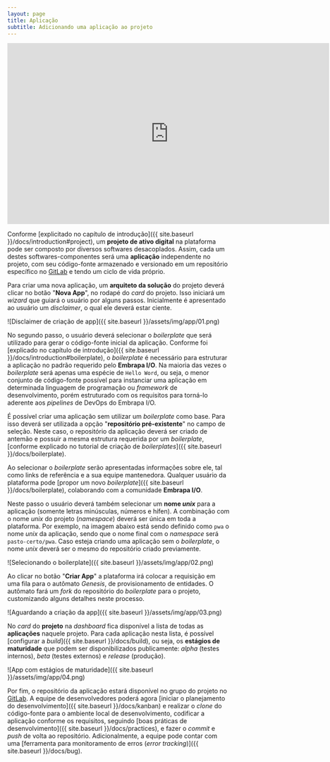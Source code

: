 ```yaml
---
layout: page
title: Aplicação
subtitle: Adicionando uma aplicação ao projeto
---
```


<iframe width="730" height="410" src="https://www.youtube.com/embed/ZAkhZT7K5h8" frameborder="0" allow="accelerometer; autoplay; clipboard-write; encrypted-media; gyroscope; picture-in-picture; web-share" allowfullscreen></iframe>

Conforme [explicitado no capítulo de introdução]({{ site.baseurl }}/docs/introduction#project), um **projeto de ativo digital** na plataforma pode ser composto por diversos softwares desacoplados. Assim, cada um destes softwares-componentes será uma **aplicação** independente no projeto, com seu código-fonte armazenado e versionado em um repositório específico no [GitLab](https://git.embrapa.io) e tendo um ciclo de vida próprio.

Para criar uma nova aplicação, um **arquiteto da solução** do projeto deverá clicar no botão "**Nova App**", no rodapé do _card_ do projeto. Isso iniciará um _wizard_ que guiará o usuário por alguns passos. Inicialmente é apresentado ao usuário um _disclaimer_, o qual ele deverá estar ciente.

![Disclaimer de criação de app]({{ site.baseurl }}/assets/img/app/01.png)

No segundo passo, o usuário deverá selecionar o _boilerplate_ que será utilizado para gerar o código-fonte inicial da aplicação. Conforme foi [explicado no capítulo de introdução]({{ site.baseurl }}/docs/introduction#boilerplate), o _boilerplate_ é necessário para estruturar a aplicação no padrão requerido pelo **Embrapa I/O**. Na maioria das vezes o _boilerplate_ será apenas uma espécie de ```Hello Word```, ou seja, o menor conjunto de código-fonte possível para instanciar uma aplicação em determinada linguagem de programação ou _framework_ de desenvolvimento, porém estruturado com os requisitos para torná-lo aderente aos _pipelines_ de DevOps do Embrapa I/O.

É possível criar uma aplicação sem utilizar um _boilerplate_ como base. Para isso deverá ser utilizada a opção "**repositório pré-existente**" no campo de seleção. Neste caso, o repositório da aplicação deverá ser criado de antemão e possuir a mesma estrutura requerida por um _boilerplate_, [conforme explicado no tutorial de criação de _boilerplates_]({{ site.baseurl }}/docs/boilerplate).

Ao selecionar o _boilerplate_ serão apresentadas informações sobre ele, tal como links de referência e a sua equipe mantenedora. Qualquer usuário da plataforma pode [propor um novo _boilerplate_]({{ site.baseurl }}/docs/boilerplate), colaborando com a comunidade **Embrapa I/O**.

Neste passo o usuário deverá também selecionar um **nome _unix_** para a aplicação (somente letras minúsculas, números e hífen). A combinação com o nome _unix_ do projeto (_namespace_) deverá ser única em toda a plataforma. Por exemplo, na imagem abaixo está sendo definido como ```pwa``` o nome _unix_ da aplicação, sendo que o nome final com o _namespace_ será ```pasto-certo/pwa```. Caso esteja criando uma aplicação sem o _boilerplate_, o nome _unix_ deverá ser o mesmo do repositório criado previamente.

![Selecionando o boilerplate]({{ site.baseurl }}/assets/img/app/02.png)

Ao clicar no botão "**Criar App**" a plataforma irá colocar a requisição em uma fila para o autômato _Genesis_, de provisionamento de entidades. O autômato fará um _fork_ do repositório do _boilerplate_ para o projeto, customizando alguns detalhes neste processo.

![Aguardando a criação da app]({{ site.baseurl }}/assets/img/app/03.png)

No _card_ do **projeto** na _dashboard_ fica disponível a lista de todas as **aplicações** naquele projeto. Para cada aplicação nesta lista, é possível [configurar a _build_]({{ site.baseurl }}/docs/build), ou seja, os **estágios de maturidade** que podem ser disponibilizados publicamente: _alpha_ (testes internos), _beta_ (testes externos) e _release_ (produção).

![App com estágios de maturidade]({{ site.baseurl }}/assets/img/app/04.png)

Por fim, o repositório da aplicação estará disponível no grupo do projeto no [GitLab](https://git.embrapa.io). A equipe de desenvolvedores poderá agora [iniciar o planejamento do desenvolvimento]({{ site.baseurl }}/docs/kanban) e realizar o _clone_ do código-fonte para o ambiente local de desenvolvimento, codificar a aplicação conforme os requisitos, seguindo [boas práticas de desenvolvimento]({{ site.baseurl }}/docs/practices), e fazer o _commit_ e _push_ de volta ao repositório. Adicionalmente, a equipe pode contar com uma [ferramenta para monitoramento de erros (_error tracking_)]({{ site.baseurl }}/docs/bug).
